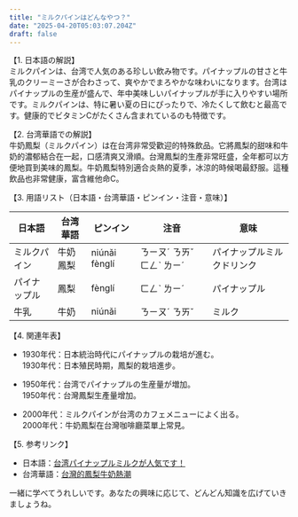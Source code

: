 ```yaml
---
title: "ミルクパインはどんなやつ？"
date: "2025-04-20T05:03:07.204Z"
draft: false
---
```


【1. 日本語の解説】  
ミルクパインは、台湾で人気のある珍しい飲み物です。パイナップルの甘さと牛乳のクリーミーさが合わさって、爽やかでまろやかな味わいになります。台湾はパイナップルの生産が盛んで、年中美味しいパイナップルが手に入りやすい場所です。ミルクパインは、特に暑い夏の日にぴったりで、冷たくして飲むと最高です。健康的でビタミンCがたくさん含まれているのも特徴です。

【2. 台湾華語での解説】  
牛奶鳳梨（ミルクパイン）は在台湾非常受歡迎的特殊飲品。它將鳳梨的甜味和牛奶的濃郁結合在一起，口感清爽又滑順。台灣鳳梨的生產非常旺盛，全年都可以方便地買到美味的鳳梨。牛奶鳳梨特別適合炎熱的夏季，冰涼的時候喝最舒服。這種飲品也非常健康，富含維他命C。

【3. 用語リスト（日本語・台湾華語・ピンイン・注音・意味）】  

| 日本語     | 台湾華語      | ピンイン      | 注音       | 意味                     |
|------------|---------------|---------------|------------|--------------------------|
| ミルクパイン | 牛奶鳳梨      | niúnǎi fènglí | ㄋㄧㄡˊ ㄋㄞˇ ㄈㄥˋ ㄌㄧˊ | パイナップルミルクドリンク |
| パイナップル | 鳳梨         | fènglí        | ㄈㄥˋ ㄌㄧˊ | パイナップル              |
| 牛乳       | 牛奶          | niúnǎi        | ㄋㄧㄡˊ ㄋㄞˇ | ミルク                    |

【4. 関連年表】  

- 1930年代：日本統治時代にパイナップルの栽培が進む。  
  1930年代：日本殖民時期，鳳梨的栽培進步。

- 1950年代：台湾でパイナップルの生産量が増加。  
  1950年代：台灣鳳梨生產量增加。

- 2000年代：ミルクパインが台湾のカフェメニューによく出る。  
  2000年代：牛奶鳳梨在台灣咖啡廳菜單上常見。

【5. 参考リンク】  

- 日本語：[台湾パイナップルミルクが人気です！](https://nihon-go.com/taiwan-pineapple-milk)
- 台湾華語：[台灣的鳳梨牛奶熱潮](https://taiwanlife.com.tw/pineapple-milk)

一緒に学べてうれしいです。あなたの興味に応じて、どんどん知識を広げていきましょうね。